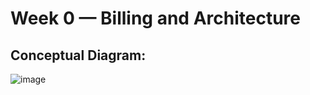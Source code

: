 # Week 0 — Billing and Architecture

## Conceptual Diagram:
![image](files://C:/Users/nisha/Downloads/IMG-6921.jpg)